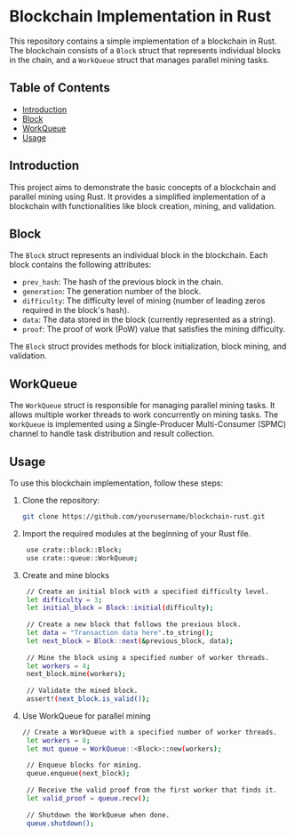 # Blockchain Implementation in Rust

This repository contains a simple implementation of a blockchain in Rust. The blockchain consists of a `Block` struct that represents individual blocks in the chain, and a `WorkQueue` struct that manages parallel mining tasks.

## Table of Contents

- [Introduction](#introduction)
- [Block](#block)
- [WorkQueue](#workqueue)
- [Usage](#usage)
  
## Introduction

This project aims to demonstrate the basic concepts of a blockchain and parallel mining using Rust. It provides a simplified implementation of a blockchain with functionalities like block creation, mining, and validation.

## Block

The `Block` struct represents an individual block in the blockchain. Each block contains the following attributes:

- `prev_hash`: The hash of the previous block in the chain.
- `generation`: The generation number of the block.
- `difficulty`: The difficulty level of mining (number of leading zeros required in the block's hash).
- `data`: The data stored in the block (currently represented as a string).
- `proof`: The proof of work (PoW) value that satisfies the mining difficulty.

The `Block` struct provides methods for block initialization, block mining, and validation.

## WorkQueue

The `WorkQueue` struct is responsible for managing parallel mining tasks. It allows multiple worker threads to work concurrently on mining tasks. The `WorkQueue` is implemented using a Single-Producer Multi-Consumer (SPMC) channel to handle task distribution and result collection.

## Usage

To use this blockchain implementation, follow these steps:

1. Clone the repository:

   ```bash
   git clone https://github.com/yourusername/blockchain-rust.git

2. Import the required modules at the beginning of your Rust file.
   ```bash
    use crate::block::Block;
    use crate::queue::WorkQueue;

3. Create and mine blocks
   ```bash
    // Create an initial block with a specified difficulty level.
    let difficulty = 3;
    let initial_block = Block::initial(difficulty);
    
    // Create a new block that follows the previous block.
    let data = "Transaction data here".to_string();
    let next_block = Block::next(&previous_block, data);
    
    // Mine the block using a specified number of worker threads.
    let workers = 4;
    next_block.mine(workers);
    
    // Validate the mined block.
    assert!(next_block.is_valid());

4. Use WorkQueue for parallel mining
   ```bash
   // Create a WorkQueue with a specified number of worker threads.
    let workers = 8;
    let mut queue = WorkQueue::<Block>::new(workers);
    
    // Enqueue blocks for mining.
    queue.enqueue(next_block);
    
    // Receive the valid proof from the first worker that finds it.
    let valid_proof = queue.recv();
    
    // Shutdown the WorkQueue when done.
    queue.shutdown();



